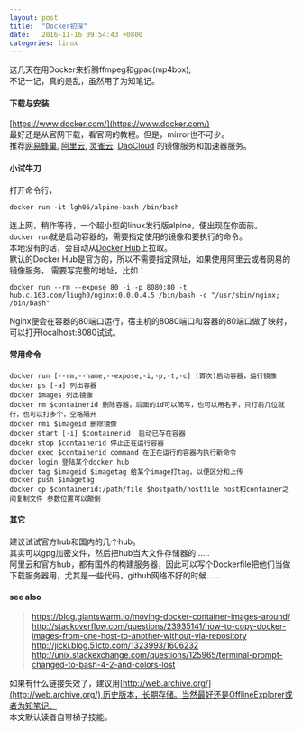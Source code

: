 ```yaml
---
layout: post
title:  "Docker初探"
date:   2016-11-16 09:54:43 +0800
categories: linux
---
```

这几天在用Docker来折腾ffmpeg和gpac(mp4box);  
不记一记，真的是乱，虽然用了为知笔记。  

#### 下载与安装  
[https://www.docker.com/](https://www.docker.com/)  
最好还是从官网下载，看官网的教程。但是，mirror也不可少。  
推荐[网易蜂巢](https://c.163.com/),
[阿里云](https://cs.console.aliyun.com/),
[灵雀云](http://www.alauda.cn/),
[DaoCloud](https://www.daocloud.io/)
的镜像服务和加速器服务。  


#### 小试牛刀  
打开命令行，  
```  
docker run -it lgh06/alpine-bash /bin/bash  
```  
连上网，稍作等待，一个超小型的linux发行版alpine，便出现在你面前。  
```docker run```就是启动容器的，需要指定使用的镜像和要执行的命令。  
本地没有的话，会自动从[Docker Hub](http://hub.docker.com)上拉取。  
默认的Docker Hub是官方的，所以不需要指定网址，如果使用阿里云或者网易的镜像服务，
需要写完整的地址，比如：   
```  
docker run --rm --expose 80 -i -p 8080:80 -t   hub.c.163.com/liugh0/nginx:0.0.0.4.5 /bin/bash -c "/usr/sbin/nginx; /bin/bash"    
```  
Nginx便会在容器的80端口运行，宿主机的8080端口和容器的80端口做了映射，可以打开localhost:8080试试。  

#### 常用命令  
```  
docker run [--rm,--name,--expose,-i,-p,-t,-c] (首次)启动容器，运行镜像  
docker ps [-a] 列出容器  
docker images 列出镜像  
docker rm $containerid 删除容器，后面的id可以简写，也可以用名字，只打前几位就行，也可以打多个，空格隔开  
docker rmi $imageid 删除镜像  
docker start [-i] $containerid  启动已存在容器  
docekr stop $containerid 停止正在运行容器  
docker exec $containerid command 在正在运行的容器内执行新命令  
docker login 登陆某个docker hub  
docker tag $imageid $imagetag 给某个image打tag，以便区分和上传  
docker push $imagetag  
docker cp $containerid:/path/file $hostpath/hostfile host和container之间复制文件 参数位置可以颠倒  
```  

#### 其它  
建议试试官方hub和国内的几个hub。  
其实可以gpg加密文件，然后把hub当大文件存储器的……  
阿里云和官方hub，都有国外的构建服务器，因此可以写个Dockerfile把他们当做下载服务器用，尤其是一些代码，github网络不好的时候……  


#### see also  

> https://blog.giantswarm.io/moving-docker-container-images-around/  
> http://stackoverflow.com/questions/23935141/how-to-copy-docker-images-from-one-host-to-another-without-via-repository  
> http://jicki.blog.51cto.com/1323993/1606232  
> http://unix.stackexchange.com/questions/125965/terminal-prompt-changed-to-bash-4-2-and-colors-lost  

如果有什么链接失效了，建议用[http://web.archive.org/](http://web.archive.org/),历史版本，长期存储。当然最好还是OfflineExplorer或者为知笔记。  
本文默认读者自带梯子技能。
